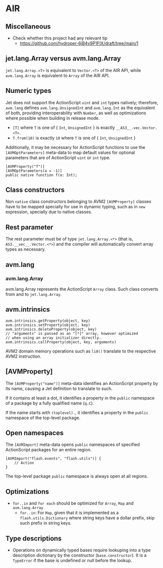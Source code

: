 # AIR

## Miscellaneous

* Check whether this project had any relevant tip
  * https://github.com/hydroper-6jB4v9P1FIX/draft/tree/main/1

## jet.lang.Array versus avm.lang.Array

`jet.lang.Array.<T>` is equivalent to `Vector.<T>` of the AIR API, while `avm.lang.Array` is equivalent to `Array` of the AIR API.

## Numeric types

Jet does not support the ActionScript `uint` and `int` types natively; therefore, `avm.lang` defines `avm.lang.UnsignedInt` and `avm.lang.Int` as the equivalent of both, providing interoperability with `Number`, as well as optimizations where possible when building in release mode.

* `[T]` where `T` is one of { `Int`, `UnsignedInt` } is exactly `__AS3__.vec.Vector.<T>`.
* `T.from(10)` is exactly `10` where `T` is one of { `Int`, `UnsignedInt` }

Additionally, it may be necessary for ActionScript functions to use the `[AVMOptParameters]` meta-data to map default values for optional parameters that are of ActionScript `uint` or `int` type.

```
[AVMProperty("f")]
[AVMOptParameters(a = -1)]
public native function f(a: Int);
```

## Class constructors

Non `native` class constructors belonging to AVM2 `[AVMProperty]` classes have to be mapped specially for use in dynamic typing, such as in `new` expression, specially due to native classes.

## Rest parameter

The rest parameter must be of type `jet.lang.Array.<*>` (that is, `AS3.__vec__.Vector.<*>`) and the compiler will automatically convert array types as necessary.

## avm.lang

### avm.lang.Array

avm.lang.Array represents the ActionScript `Array` class. Such class converts from and to `jet.lang.Array`.

## avm.intrinsics

```
avm.intrinsics.getProperty(object, key)
avm.intrinsics.setProperty(object, key)
avm.intrinsics.deleteProperty(object, key)
// "arguments" is passed as an "[*]" array, however optimized
// when using an array initializer directly.
avm.intrinsics.callProperty(object, key, arguments)
```

AVM2 domain memory operations such as `li8()` translate to the respective AVM2 instruction.

## \[AVMProperty\]

The `[AVMProperty("name")]` meta-data identifies an ActionScript property by its name, causing a Jet definition to translate to such.

If it contains at least a dot, it identifies a property in the `public` namespace of a package by a fully qualified name (`q.C`).

If the name starts with `(toplevel).`, it identifies a property in the `public` namespace of the top-level package.

## Open namespaces

The `[AVMImport]` meta-data opens `public` namespaces of specified ActionScript packages for an entire region.

```
[AVMImport("flash.events", "flash.utils")] {
    // Action
}
```

The top-level package `public` namespace is always open at all regions.

## Optimizations

* `for..in` and `for each` should be optimized for `Array`, `Map` and `avm.lang.Array`
  * `for..in`: For `Map`, given that it is implemented as a `flash.utils.Dictionary` where string keys have a dollar prefix, skip such prefix in string keys.

## Type descriptions

* Operations on dynamically typed bases require lookuping into a type description dictionary by the constructor (`base.constructor`). It is a `TypeError` if the base is undefined or null before the lookup.